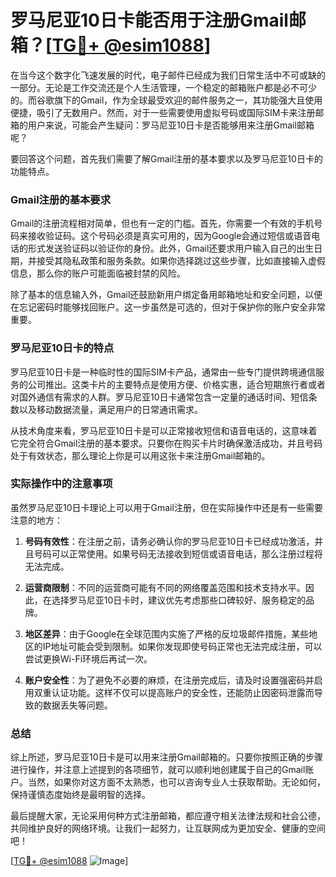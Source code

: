 # 罗马尼亚10日卡能否用于注册Gmail邮箱？[[TG💪+ @esim1088](https://t.me/s/esim1088)]

在当今这个数字化飞速发展的时代，电子邮件已经成为我们日常生活中不可或缺的一部分。无论是工作交流还是个人生活管理，一个稳定的邮箱账户都是必不可少的。而谷歌旗下的Gmail，作为全球最受欢迎的邮件服务之一，其功能强大且使用便捷，吸引了无数用户。然而，对于一些需要使用虚拟号码或国际SIM卡来注册邮箱的用户来说，可能会产生疑问：罗马尼亚10日卡是否能够用来注册Gmail邮箱呢？

要回答这个问题，首先我们需要了解Gmail注册的基本要求以及罗马尼亚10日卡的功能特点。

### Gmail注册的基本要求

Gmail的注册流程相对简单，但也有一定的门槛。首先，你需要一个有效的手机号码来接收验证码。这个号码必须是真实可用的，因为Google会通过短信或语音电话的形式发送验证码以验证你的身份。此外，Gmail还要求用户输入自己的出生日期，并接受其隐私政策和服务条款。如果你选择跳过这些步骤，比如直接输入虚假信息，那么你的账户可能面临被封禁的风险。

除了基本的信息输入外，Gmail还鼓励新用户绑定备用邮箱地址和安全问题，以便在忘记密码时能够找回账户。这一步虽然是可选的，但对于保护你的账户安全非常重要。

### 罗马尼亚10日卡的特点

罗马尼亚10日卡是一种临时性的国际SIM卡产品，通常由一些专门提供跨境通信服务的公司推出。这类卡片的主要特点是使用方便、价格实惠，适合短期旅行者或者对国外通信有需求的人群。罗马尼亚10日卡通常包含一定量的通话时间、短信条数以及移动数据流量，满足用户的日常通讯需求。

从技术角度来看，罗马尼亚10日卡是可以正常接收短信和语音电话的，这意味着它完全符合Gmail注册的基本要求。只要你在购买卡片时确保激活成功，并且号码处于有效状态，那么理论上你是可以用这张卡来注册Gmail邮箱的。

### 实际操作中的注意事项

虽然罗马尼亚10日卡理论上可以用于Gmail注册，但在实际操作中还是有一些需要注意的地方：

1. **号码有效性**：在注册之前，请务必确认你的罗马尼亚10日卡已经成功激活，并且号码可以正常使用。如果号码无法接收到短信或语音电话，那么注册过程将无法完成。

2. **运营商限制**：不同的运营商可能有不同的网络覆盖范围和技术支持水平。因此，在选择罗马尼亚10日卡时，建议优先考虑那些口碑较好、服务稳定的品牌。

3. **地区差异**：由于Google在全球范围内实施了严格的反垃圾邮件措施，某些地区的IP地址可能会受到限制。如果你发现即使号码正常也无法完成注册，可以尝试更换Wi-Fi环境后再试一次。

4. **账户安全性**：为了避免不必要的麻烦，在注册完成后，请及时设置强密码并启用双重认证功能。这样不仅可以提高账户的安全性，还能防止因密码泄露而导致的数据丢失等问题。

### 总结

综上所述，罗马尼亚10日卡是可以用来注册Gmail邮箱的。只要你按照正确的步骤进行操作，并注意上述提到的各项细节，就可以顺利地创建属于自己的Gmail账户。当然，如果你对这方面不太熟悉，也可以咨询专业人士获取帮助。无论如何，保持谨慎态度始终是最明智的选择。

最后提醒大家，无论采用何种方式注册邮箱，都应遵守相关法律法规和社会公德，共同维护良好的网络环境。让我们一起努力，让互联网成为更加安全、健康的空间吧！

[[TG💪+ @esim1088](https://t.me/s/esim1088) ![Image](https://i.postimg.cc/4NQfJmqS/Snipaste-2025-05-13-00-14-12.png)]